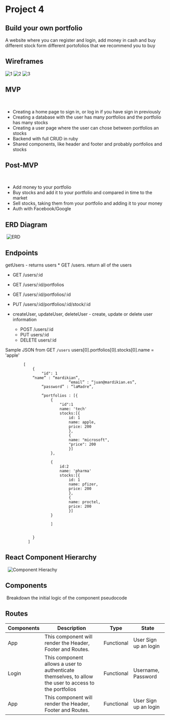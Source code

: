 # Project 4

## Build your own portfolio

A website where you can register and login, add money in cash and buy different stock form different portofolios that we recommend you to buy

## Wireframes
![1](https://git.generalassemb.ly/juanmardikian/project_4/blob/master/Screen%20Shot%202020-03-05%20at%2011.04.41%20AM.png)
![2](https://git.generalassemb.ly/juanmardikian/project_4/blob/master/Screen%20Shot%202020-03-05%20at%2011.09.05%20AM.png)
![3](https://git.generalassemb.ly/juanmardikian/project_4/blob/master/Screen%20Shot%202020-03-05%20at%2011.30.07%20AM.png)

## MVP
​
- Creating a home page to sign in, or log in if you have sign in previously
- Creating a database with the user has many portfolios and the portfolio has many stocks
- Creating a user page where the user can chose between portfolios an stocks
- Backend with full CRUD in ruby
- Shared components, like header and footer and probably portfolios and stocks
​

## Post-MVP
​
- Add money to your portfolio
- Buy stocks and add it to your portfolio and compared in time to the market
- Sell stocks, taking them from your portfolio and adding it to your money
- Auth with Facebook/Google
​

## ERD Diagram
​
![ERD](https://git.generalassemb.ly/juanmardikian/project_4/blob/master/Screen%20Shot%202020-03-05%20at%2011.57.07%20AM.png)
​


## Endpoints
getUsers - returns users
	* GET /users. return all of the users
  * GET /users/:id
  * GET /users/:id/portfolios
  * GET /users/:id/portfolios/:id
  * PUT /users/:id/portfolios/:id/stock/:id
  
  * createUser, updateUser, deleteUser - create, update or delete user information
	* POST /users/:id
	* PUT users/:id
	* DELETE users/:id
  
  Sample JSON from GET `/users`
​
users[0].portfolios[0].stocks[0].name = 'apple'

			[
			    {
			        "id": 1
				“name” : “mardikian”,
                                “email” : “juan@mardikian.es”,
			        “password” : “laMadre”,
			  
			        “portfolios : [{
						{
							"id":1
							name: 'tech'
							stocks:[{
								id: 1
								name: apple,
								price: 200
								},
								{
								name: "microsoft",
								"price": 200
								}]
						},
								
						{
							id:2
							name: 'pharma'
							stocks:[{
								id: 1
								name: pfizer,
								price: 200
								},
								{
								name: proctel,
								price: 200
								}]
						}
						
						]
						
						
				}
			  ]	
			
				

## React Component Hierarchy
​
​
​![Component Hierachy](https://git.generalassemb.ly/juanmardikian/project_4/blob/master/Screen%20Shot%202020-03-05%20at%202.11.24%20PM.png)
​

## Components
​
Breakdown the initial logic of the component pseudocode
​
## ​Routes

| Components | Description                                                                                                              | Type       | State                      |
|------------|--------------------------------------------------------------------------------------------------------------------------|------------|----------------------------|
| App        | This component will render the Header, Footer and Routes.                                                                | Functional | User Sign up an login|
| Login      | This component allows a user to authenticate themselves, to allow the user to access to the portfolios | Functional | Username, Password         | 
| App        | This component will render the Header, Footer and Routes.                                                                | Functional | User Sign up an login|
